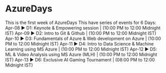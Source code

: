 # AzureDays
This is the first week of AzureDays
This have series of events for 6 Days: 
Apr-08 ▶ D1: Keynote & Empowering session | (10:00 PM to 12:00 Midnight IST)
Apr-09 ▶ D2: Intro to Git & Github | (10:00 PM to 12:00 Midnight IST)
Apr-10 ▶ D3: Fundamentals of Azure & Web development on Azure | (10:00 PM to 12:00 Midnight IST)
Apr-11 ▶ D4: Intro to Data Science & Machine Learning using MS Azure | (10:00 PM to 12:00 Midnight IST)
Apr-12 ▶ D5: ML & Video Analysis using MS Azure (MLH) | (10:00 PM to 12:00 Midnight IST)
Apr-13 ▶ D6: Exclusive AI Gaming Tournament | (08:00 PM to 12:00 Midnight IST)
